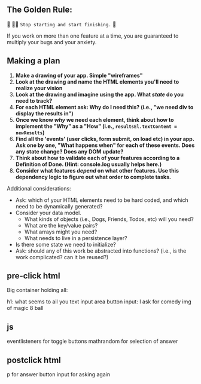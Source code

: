 ## The Golden Rule:

🦸 🦸‍♂️ `Stop starting and start finishing.` 🏁

If you work on more than one feature at a time, you are guaranteed to multiply your bugs and your anxiety.

## Making a plan

1. **Make a drawing of your app. Simple "wireframes"**
1. **Look at the drawing and name the HTML elements you'll need to realize your vision**
1. **Look at the drawing and imagine using the app. What _state_ do you need to track?**
1. **For each HTML element ask: Why do I need this? (i.e., "we need div to display the results in")**
1. **Once we know _why_ we need each element, think about how to implement the "Why" as a "How" (i.e., `resultsEl.textContent = newResults`)**
1. **Find all the 'events' (user clicks, form submit, on load etc) in your app. Ask one by one, "What happens when" for each of these events. Does any state change? Does any DOM update?**
1. **Think about how to validate each of your features according to a Definition of Done. (Hint: console.log usually helps here.)**
1. **Consider what features _depend_ on what other features. Use this dependency logic to figure out what order to complete tasks.**

Additional considerations:

-   Ask: which of your HTML elements need to be hard coded, and which need to be dynamically generated?
-   Consider your data model.
    -   What kinds of objects (i.e., Dogs, Friends, Todos, etc) will you need?
    -   What are the key/value pairs?
    -   What arrays might you need?
    -   What needs to live in a persistence layer?
-   Is there some state we need to initialize?
-   Ask: should any of this work be abstracted into functions? (i.e., is the work complicated? can it be reused?)

## pre-click html

Big container holding all:

h1: what seems to ail you
text input area
button input: I ask for comedy
img of magic 8 ball

## js

eventlisteners for toggle buttons
mathrandom for selection of answer

## postclick html

p for answer
button input for asking again

